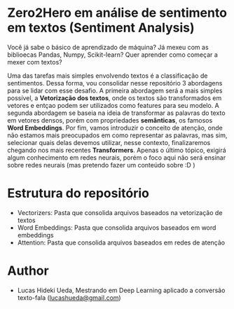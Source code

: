 # Zero2Hero em análise de sentimento em textos (Sentiment Analysis)

Você já sabe o básico de aprendizado de máquina? Já mexeu com as biblioecas Pandas, Numpy, Scikit-learn? Quer aprender como começar a mexer com textos?

Uma das tarefas mais simples envolvendo textos é a classificação de sentimentos. Dessa forma, vou consolidar nesse repositório 3 abordagens para se lidar com esse desafio. A primeira abordagem será a mais simples possível, a **Vetorização dos textos**, onde os textos são transformados em vetores e entçao podem ser utilizados como features para seu modelo. A segunda abordagem se baseia na ideia de transformar as palavras do texto em vetores densos, porém com propriedades **semânticas**, os famosos **Word Embeddings**. Por fim, vamos introduzir o conceito de atenção, onde não estamos mais preocupados em como representar as palavras, mas sim, selecionar quais delas devemos utilizar, nesse contexto, finalizaremos chegando nos mais recentes **Transformers**. Apenas o último tópico, exigirá algum conhecimento em redes neurais, porém o foco aqui não será ensinar sobre redes neurais (mas pretendo fazer um conteúdo sobre :D )


# Estrutura do repositório

- Vectorizers: Pasta que consolida arquivos baseados na vetorização de textos
- Word Embeddings: Pasta que consolida arquivos baseados em word embeddings
- Attention: Pasta que consolida arquivos baseados em redes de atenção


# Author

- Lucas Hideki Ueda, Mestrando em Deep Learning aplicado a conversão texto-fala (lucashueda@gmail.com)
